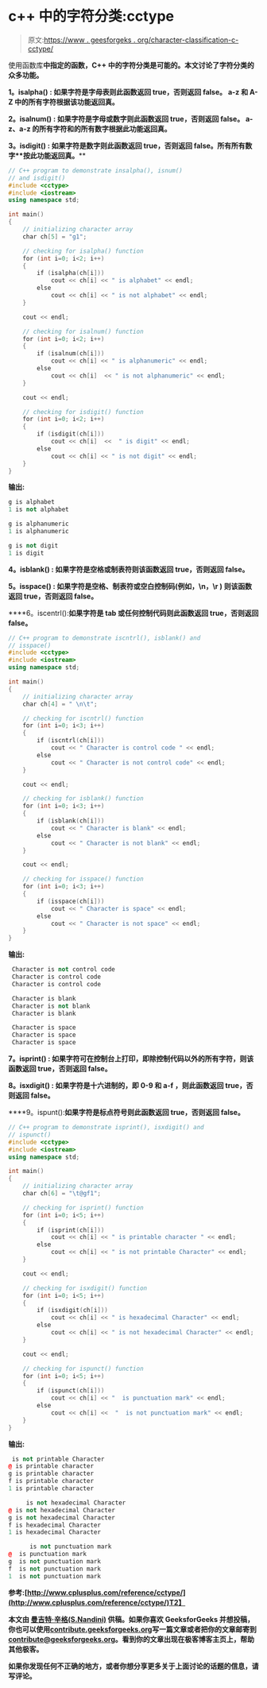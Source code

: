 # c++ 中的字符分类:cctype

> 原文:[https://www . geesforgeks . org/character-classification-c-cctype/](https://www.geeksforgeeks.org/character-classification-c-cctype/)

使用函数库**中指定的函数，C++ 中的字符分类是可能的。本文讨论了字符分类的众多功能。** 

****1。isalpha() :** 如果字符是字母表则此函数返回 **true，否则返回 false。 **a-z 和 A-Z** 中的所有字符根据该功能返回真。****

****2。isalnum() :** 如果字符是字母或数字则此函数返回 **true，否则返回 false。 **a-z、a-z 的所有字符和**的所有数字根据此功能返回真。****

****3。isdigit() :** 如果字符是数字则此函数返回 **true，否则返回 false。所有**所有数字**按此功能返回真。****

```cpp
// C++ program to demonstrate insalpha(), isnum() 
// and isdigit()
#include <cctype>
#include <iostream>
using namespace std;

int main()
{
    // initializing character array
    char ch[5] = "g1";

    // checking for isalpha() function
    for (int i=0; i<2; i++)
    {
        if (isalpha(ch[i]))
            cout << ch[i] << " is alphabet" << endl;
        else
            cout << ch[i] << " is not alphabet" << endl;
    }

    cout << endl;

    // checking for isalnum() function
    for (int i=0; i<2; i++)
    {
        if (isalnum(ch[i]))
            cout << ch[i] << " is alphanumeric" << endl;
        else
            cout << ch[i]  << " is not alphanumeric" << endl;
    }

    cout << endl;

    // checking for isdigit() function
    for (int i=0; i<2; i++)
    {
        if (isdigit(ch[i]))
            cout << ch[i]  <<  " is digit" << endl;
        else
            cout << ch[i] << " is not digit" << endl;
    }
}
```

**输出:**

```cpp
g is alphabet
1 is not alphabet

g is alphanumeric
1 is alphanumeric

g is not digit
1 is digit 
```

****4。isblank() :** 如果字符是空格或制表符则该函数返回 **true，否则返回 false。****

****5。isspace() :** 如果字符是空格、制表符或空白控制码(例如，\n，\r ) 则该函数返回 **true，否则返回 false。****

****6。iscentrl():**如果字符是 tab 或任何控制代码则此函数返回 **true，否则返回 false。****

```cpp
// C++ program to demonstrate iscntrl(), isblank() and
// isspace()
#include <cctype>
#include <iostream>
using namespace std;

int main()
{
    // initializing character array
    char ch[4] = " \n\t";

    // checking for iscntrl() function
    for (int i=0; i<3; i++)
    {
        if (iscntrl(ch[i]))
            cout << " Character is control code " << endl;
        else
            cout << " Character is not control code" << endl;
    }

    cout << endl;

    // checking for isblank() function
    for (int i=0; i<3; i++)
    {
        if (isblank(ch[i]))
            cout << " Character is blank" << endl;
        else
            cout << " Character is not blank" << endl;
    }

    cout << endl;

    // checking for isspace() function
    for (int i=0; i<3; i++)
    {
        if (isspace(ch[i]))
            cout << " Character is space" << endl;
        else
            cout << " Character is not space" << endl;
    }
}
```

**输出:**

```cpp
 Character is not control code
 Character is control code 
 Character is control code 

 Character is blank
 Character is not blank
 Character is blank

 Character is space
 Character is space
 Character is space 
```

****7。isprint() :** 如果字符可在控制台上打印，即除控制代码以外的所有字符，则该函数返回 **true，否则返回 false。****

****8。isxdigit() :** 如果字符是十六进制的，即 0-9 和 a-f ，则此函数返回 **true，否则返回 false。****

****9。ispunt():**如果字符是标点符号则此函数返回 **true，否则返回 false。****

```cpp
// C++ program to demonstrate isprint(), isxdigit() and
// ispunct()
#include <cctype>
#include <iostream>
using namespace std;

int main()
{
    // initializing character array
    char ch[6] = "\t@gf1";

    // checking for isprint() function
    for (int i=0; i<5; i++)
    {
        if (isprint(ch[i]))
            cout << ch[i] << " is printable character " << endl;
        else
            cout << ch[i] << " is not printable Character" << endl;
    }

    cout << endl;

    // checking for isxdigit() function
    for (int i=0; i<5; i++)
    {
        if (isxdigit(ch[i]))
            cout << ch[i] << " is hexadecimal Character" << endl;
        else
            cout << ch[i] << " is not hexadecimal Character" << endl;
    }

    cout << endl;

    // checking for ispunct() function
    for (int i=0; i<5; i++)
    {
        if (ispunct(ch[i]))
            cout << ch[i] << "  is punctuation mark" << endl;
        else
            cout << ch[i] <<  "  is not punctuation mark" << endl;
    }
}
```

**输出:**

```cpp
 is not printable Character
@ is printable character 
g is printable character 
f is printable character 
1 is printable character 

	 is not hexadecimal Character
@ is not hexadecimal Character
g is not hexadecimal Character
f is hexadecimal Character
1 is hexadecimal Character

	  is not punctuation mark
@  is punctuation mark
g  is not punctuation mark
f  is not punctuation mark
1  is not punctuation mark 
```

**参考:[http://www.cplusplus.com/reference/cctype/](http://www.cplusplus.com/reference/cctype/)T2】**

**本文由 **[曼吉特·辛格(S.Nandini)](https://www.facebook.com/manjeet.04.singh)** 供稿。如果你喜欢 GeeksforGeeks 并想投稿，你也可以使用[contribute.geeksforgeeks.org](http://www.contribute.geeksforgeeks.org)写一篇文章或者把你的文章邮寄到 contribute@geeksforgeeks.org。看到你的文章出现在极客博客主页上，帮助其他极客。**

**如果你发现任何不正确的地方，或者你想分享更多关于上面讨论的话题的信息，请写评论。**
